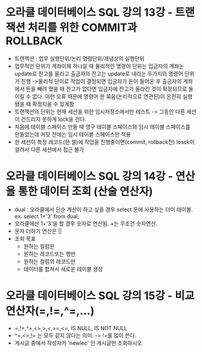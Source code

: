 # 오라클 데이터베이스 SQL 강의 13강 - 트랜잭션 처리를 위한 COMMIT과 ROLLBACK
* 트랜잭션 : 업무 실행단위/논리 명령단위/개념상의 실행단위
* 업무적인 단위가 계좌이체 하나일 때 물리적인 명령어 단위는 입금자의 계좌는 update로 잔고를 올리고 출금자의 잔고는 update로 내리는 두가지의 명령어 단위가 진행 ->물리적 단이로 작업이 결정되면 입금자가 돈이 들어온 후 출금자의 계좌에서 돈을 빼려 했을 때 잔고가 없다면 입금자에 잔고가 올라간 것이 확정되므로 돌이킬 수 없다. 이런 오류 때문에 명령어 한 묶음(논리적으로 연관된)이 온전히 실행됐을 때 확정지을 수 있게함
* 트랜잭션의 단위는 현재 세션을 위한 임시저장소에서만 테스트 -> 그동안 다른 세션이 건드리지 못하게 lock을 건다.
* 처음에 테이블 스페이스 만들 때 영구 테이블 스페이스와 임시 테이블 스페이스를 만들었는데 커밋 전에는 임시 테이블 스페이스만 적용
* 한 세션이 특정 레코드(한 셀)에 작업을 진행중이면(commit, rollback전) losck이 걸려서 다른 세션에서 접근 불가

# 오라클 데이터베이스 SQL 강의 14강 - 연산을 통한 데이터 조회 (산술 연산자)
* dual : 오라클에서 단순 계산이 하고 싶을 경우 select 문에 사용하는 더미 테이블. ex. select 1+'3' from dual;
* 오라클에선 1+'3'을 할 경우 숫자로 연산됨. +는 무조건 숫자연산.
* 문자 더하기 연산은 ||
* 조회 목표
   *  원하는 컬럼만
   *  원하는 레코드또는 행만
   *  원하는 컬럼의 레코드만
   *  데이터를 합쳐서 새로운 테이블 생성

# 오라클 데이터베이스 SQL 강의 15강 - 비교연산자(=,!=,^=,...)
* =,!=,^=,<>,>,<,>=,<=, IS NULL, IS NOT NULL
* ^=,<>,!= 는 모두 같지 않다는 의미. -> !=를 많이 쓴다.
* 게시글 중에서 작성자가 'newlec' 인 게시글만 조회하시오

